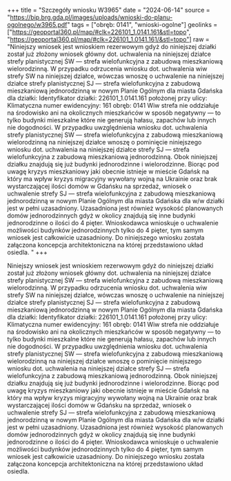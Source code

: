 +++
title = "Szczegóły wniosku W3965"
date = "2024-06-14"
source = "https://bip.brg.gda.pl/images/uploads/wnioski-do-planu-ogolnego/w3965.pdf"
tags = ["obręb: 0141", "wnioski-ogolne"]
geolinks = ["https://geoportal360.pl/map/#clk=226101_1.0141.161&stl=topo", "https://geoportal360.pl/map/#clk=226101_1.0141.161/&stl=topo"]
raw = "Niniejszy wniosek jest wnioskiem rezerwowym gdyż do niniejszej działki został już złożony wniosek główny dot. uchwalenia na niniejszej działce strefy planistycznej ŚW — strefa wielofunkcyjna z zabudową mieszkaniową wielorodzinną. W przypadku odrzucenia wniosku dot. uchwalenia wiw strefy SW na niniejszej działce, wówczas wnoszę o uchwalenie na niniejszej działce strefy planistycznej SJ — strefa wielofunkcyjna z zabudową mieszkaniową jednorodzinną w nowym Planie Ogólnym dla miasta Gdańska dla działki: Identyfikator działki: 226101_1.0141.161 położonej przy ulicy: Klimatyczna numer ewidencyjny: 161 obręb: 0141 Wiw strefa nie oddziałuje na środowisko ani na okolicznych mieszkańców w sposób negatywny — to tylko budynki mieszkalne które nie generują hałasu, zapachów lub innych nie dogodności. W przypadku uwzględnienia wniosku dot. uchwalenia strefy planistycznej SW — strefa wielofunkcyjna z zabudową mieszkaniową wielorodzinną na niniejszej działce wnoszę o pominięcie niniejszego wniosku dot. uchwalenia na niniejszej działce strefy SJ — strefa wielofunkcyjna z zabudową mieszkaniową jednorodzinną. Obok niniejszej działku znajdują się już budynki jednorodzinne i wielorodzinne. Biorąc pod uwagę kryzys mieszkaniowy jaki obecnie istnieje w mieście Gdańsk na który ma wpływ kryzys migracyjny wywołany wojną na Ukrainie oraz brak wystarczającej ilości domów w Gdańsku na sprzedaż, wniosek o uchwalenie strefy SJ — strefa wielofunkcyjna z zabudową mieszkaniową jednorodzinną w nowym Planie Ogólnym dla miasta Gdańska dla w/w działki jest w pełni uzasadniony. Uzasadniona jest również wysokość planowanych domów jednorodzinnych gdyż w okolicy znajdują się inne budynki jednorodzinne o ilości do 4 pięter. Wnioskodawca wnioskuje o uchwalenie możliwości budynków jednorodzinnych tylko do 4 pięter, tym samym wniosek jest całkowicie uzasadniony. Do niniejszego wniosku została załączona koncepcja architektoniczna na której przedstawiono układ osiedla. "
+++

Niniejszy wniosek jest wnioskiem rezerwowym gdyż do niniejszej działki został już złożony wniosek
główny dot. uchwalenia na niniejszej działce strefy planistycznej ŚW — strefa wielofunkcyjna z zabudową
mieszkaniową wielorodzinną. W przypadku odrzucenia wniosku dot. uchwalenia wiw strefy SW na niniejszej
działce, wówczas wnoszę o uchwalenie na niniejszej działce strefy planistycznej SJ — strefa wielofunkcyjna z
zabudową mieszkaniową jednorodzinną w nowym Planie Ogólnym dla miasta Gdańska dla działki:
Identyfikator działki: 226101_1.0141.161
położonej przy ulicy: Klimatyczna
numer ewidencyjny: 161
obręb: 0141
Wiw strefa nie oddziałuje na środowisko ani na okolicznych mieszkańców w sposób negatywny — to tylko
budynki mieszkalne które nie generują hałasu, zapachów lub innych nie dogodności.
W przypadku uwzględnienia wniosku dot. uchwalenia strefy planistycznej SW — strefa wielofunkcyjna z
zabudową mieszkaniową wielorodzinną na niniejszej działce wnoszę o pominięcie niniejszego wniosku dot.
uchwalenia na niniejszej działce strefy SJ — strefa wielofunkcyjna z zabudową mieszkaniową jednorodzinną.
Obok niniejszej działku znajdują się już budynki jednorodzinne i wielorodzinne. Biorąc pod uwagę kryzys
mieszkaniowy jaki obecnie istnieje w mieście Gdańsk na który ma wpływ kryzys migracyjny wywołany wojną
na Ukrainie oraz brak wystarczającej ilości domów w Gdańsku na sprzedaż, wniosek o uchwalenie strefy SJ —
strefa wielofunkcyjna z zabudową mieszkaniową jednorodzinną w nowym Planie Ogólnym dla miasta
Gdańska dla w/w działki jest w pełni uzasadniony. Uzasadniona jest również wysokość planowanych
domów jednorodzinnych gdyż w okolicy znajdują się inne budynki jednorodzinne o ilości do 4 pięter.
Wnioskodawca wnioskuje o uchwalenie możliwości budynków jednorodzinnych tylko do 4 pięter, tym samym
wniosek jest całkowicie uzasadniony. Do niniejszego wniosku została załączona koncepcja
architektoniczna na której przedstawiono układ osiedla.



